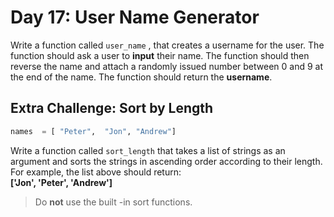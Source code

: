 # Day 17: User Name Generator

Write a function called `user_name` , that creates a username for
the user. The function should ask a user to **input** their name. The
function should then reverse the name and attach a randomly
issued number between 0 and 9 at the end of the name. The
function should return the **username**.

## Extra Challenge: Sort by Length

```python
names  = [ "Peter",  "Jon", "Andrew"]  
```

Write a function called `sort_length`  that takes a  list of strings as
an argument  and sorts the strings in ascending order according to
their length. For example,  the list above should return:  
**['Jon', 'Peter', 'Andrew']**
> Do **not** use the built -in sort functions.
